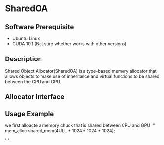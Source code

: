 # SharedOA

## Software Prerequisite
* Ubuntu Linux
* CUDA 10.1 (Not sure whether works with other versions)

## Description
Shared Object Allocator(SharedOA) is a type-based memory
allocator that allows objects to make use of inheritance
and virtual functions to be shared between the CPU and GPU.

## Allocator Interface

## Usage Example
we first alloacte a memory chuck that is shared between CPU and GPU 
'''
  mem_alloc shared_mem(4ULL * 1024 * 1024 * 1024);


'''
